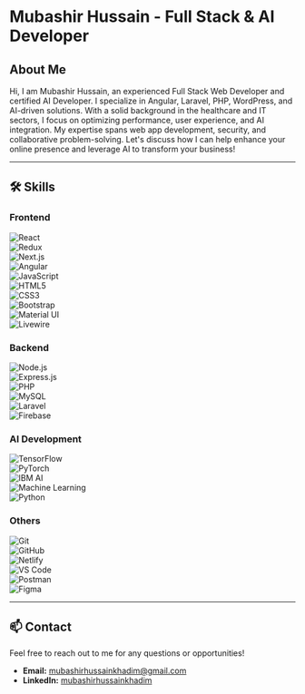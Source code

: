 # Mubashir Hussain - Full Stack & AI Developer

## About Me

Hi, I am Mubashir Hussain, an experienced Full Stack Web Developer and certified AI Developer. I specialize in Angular, Laravel, PHP, WordPress, and AI-driven solutions. With a solid background in the healthcare and IT sectors, I focus on optimizing performance, user experience, and AI integration. My expertise spans web app development, security, and collaborative problem-solving. Let's discuss how I can help enhance your online presence and leverage AI to transform your business!

---

## 🛠 Skills

### Frontend
![React](https://img.shields.io/badge/-React-61DAFB?style=flat-square&logo=react&logoColor=white)  
![Redux](https://img.shields.io/badge/-Redux-764ABC?style=flat-square&logo=redux&logoColor=white)  
![Next.js](https://img.shields.io/badge/-Next.js-000000?style=flat-square&logo=nextdotjs&logoColor=white)  
![Angular](https://img.shields.io/badge/-Angular-DD0031?style=flat-square&logo=angular&logoColor=white)  
![JavaScript](https://img.shields.io/badge/-JavaScript-F7DF1E?style=flat-square&logo=javascript&logoColor=black)  
![HTML5](https://img.shields.io/badge/-HTML5-E34F26?style=flat-square&logo=html5&logoColor=white)  
![CSS3](https://img.shields.io/badge/-CSS3-1572B6?style=flat-square&logo=css3)  
![Bootstrap](https://img.shields.io/badge/-Bootstrap-563D7C?style=flat-square&logo=bootstrap)  
![Material UI](https://img.shields.io/badge/-Material%20UI-0081CB?style=flat-square&logo=material-ui)  
![Livewire](https://img.shields.io/badge/-Livewire-4E56A6?style=flat-square&logo=livewire)

### Backend
![Node.js](https://img.shields.io/badge/-Node.js-339933?style=flat-square&logo=nodedotjs&logoColor=white)  
![Express.js](https://img.shields.io/badge/-Express.js-000000?style=flat-square&logo=express&logoColor=white)  
![PHP](https://img.shields.io/badge/-PHP-777BB4?style=flat-square&logo=php&logoColor=white)  
![MySQL](https://img.shields.io/badge/-MySQL-4479A1?style=flat-square&logo=mysql&logoColor=white)  
![Laravel](https://img.shields.io/badge/-Laravel-FF2D20?style=flat-square&logo=laravel&logoColor=white)  
![Firebase](https://img.shields.io/badge/-Firebase-FFCA28?style=flat-square&logo=firebase&logoColor=black)

### AI Development
![TensorFlow](https://img.shields.io/badge/-TensorFlow-FF6F00?style=flat-square&logo=tensorflow&logoColor=white)  
![PyTorch](https://img.shields.io/badge/-PyTorch-EE4C2C?style=flat-square&logo=pytorch&logoColor=white)  
![IBM AI](https://img.shields.io/badge/-IBM%20AI-052FAD?style=flat-square&logo=ibm&logoColor=white)  
![Machine Learning](https://img.shields.io/badge/-Machine%20Learning-4CAF50?style=flat-square&logo=machine-learning&logoColor=white)  
![Python](https://img.shields.io/badge/-Python-3776AB?style=flat-square&logo=python&logoColor=white)

### Others
![Git](https://img.shields.io/badge/-Git-F05032?style=flat-square&logo=git&logoColor=white)  
![GitHub](https://img.shields.io/badge/-GitHub-181717?style=flat-square&logo=github)  
![Netlify](https://img.shields.io/badge/-Netlify-00C7B7?style=flat-square&logo=netlify&logoColor=white)  
![VS Code](https://img.shields.io/badge/-VS%20Code-007ACC?style=flat-square&logo=visual-studio-code&logoColor=white)  
![Postman](https://img.shields.io/badge/-Postman-FF6C37?style=flat-square&logo=postman&logoColor=white)  
![Figma](https://img.shields.io/badge/-Figma-F24E1E?style=flat-square&logo=figma&logoColor=white)

---

## 📫 Contact

Feel free to reach out to me for any questions or opportunities!

- **Email:** [mubashirhussainkhadim@gmail.com](mailto:mubashirhussainkhadim@gmail.com)  
- **LinkedIn:** [mubashirhussainkhadim](https://linkedin.com/in/mubashirhussainkhadim)
